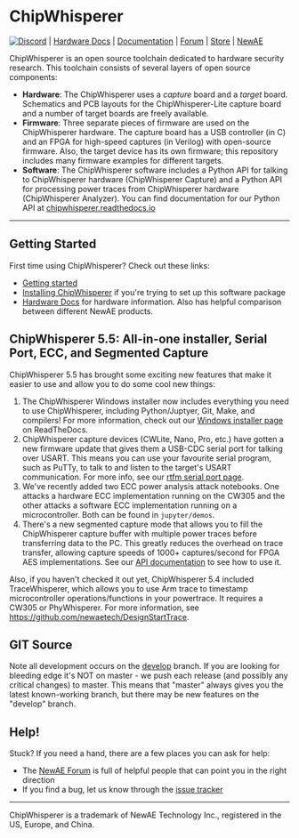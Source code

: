 # ChipWhisperer
[![Discord](https://img.shields.io/discord/747196318044258365?logo=discord)](https://discord.gg/chipwhisperer) | [Hardware Docs](https://rtfm.newae.com) | [Documentation](https://chipwhisperer.readthedocs.io) | [Forum](http://forum.newae.com) | [Store](https://store.newae.com) | [NewAE](http://newae.com)

ChipWhisperer is an open source toolchain dedicated to hardware security research. This toolchain consists of several layers of open source components:
* __Hardware__: The ChipWhisperer uses a _capture_ board and a _target_ board. Schematics and PCB layouts for the ChipWhisperer-Lite capture board and a number of target boards are freely available.
* __Firmware__: Three separate pieces of firmware are used on the ChipWhisperer hardware. The capture board has a USB controller (in C) and an FPGA for high-speed captures (in Verilog) with open-source firmware. Also, the target device has its own firmware; this repository includes many firmware examples for different targets.
* __Software__: The ChipWhisperer software includes a Python API for talking to ChipWhisperer hardware (ChipWhisperer Capture) and a Python API 
for processing power traces from ChipWhisperer hardware (ChipWhisperer Analyzer). You can find documentation for our Python API at
[chipwhisperer.readthedocs.io](https://chipwhisperer.readthedocs.io/en/latest/)

---

## Getting Started
First time using ChipWhisperer? Check out these links:
* [Getting started](https://chipwhisperer.readthedocs.io/en/latest/getting-started.html)
* [Installing ChipWhisperer](https://chipwhisperer.readthedocs.io/en/latest/installing.html) if you're trying to set up this software package
* [Hardware Docs](https://rtfm.newae.com) for hardware information. Also has helpful comparison between different NewAE products.

## ChipWhisperer 5.5: All-in-one installer, Serial Port, ECC, and Segmented Capture

ChipWhisperer 5.5 has brought some exciting new features that make it easier to use and allow you to do some cool new things:

1. The ChipWhisperer Windows installer now includes everything you need to use ChipWhisperer, including
Python/Juptyer, Git, Make, and compilers! For more information, check out our [Windows installer page](https://chipwhisperer.readthedocs.io/en/latest/installing.html#windows-installer) on ReadTheDocs.
1. ChipWhisperer capture devices (CWLite, Nano, Pro, etc.) have gotten a new firmware update that gives them a
USB-CDC serial port for talking over USART. This means you can use your favourite serial program, such as PuTTy,
to talk to and listen to the target's USART communication. For more info, see our [rtfm serial port page](https://rtfm.newae.com/Serial%20Ports/).
1. We've recently added two ECC power analysis attack notebooks. One attacks a hardware ECC implementation running on the CW305
and the other attacks a software ECC implementation running on a microcontroller. Both can be found in `jupyter/demos`.
1. There's a new segmented capture mode that allows you to fill the ChipWhisperer capture buffer with multiple power traces
before transferring data to the PC. This greatly reduces the overhead on trace transfer, allowing capture speeds
of 1000+ captures/second for FPGA AES implementations. See our [API documentation](https://chipwhisperer.readthedocs.io/en/latest/api.html#chipwhisperer.capture.scopes._OpenADCInterface.OpenADC.TriggerSettings.fifo_fill_mode) to see how to use it.

Also, if you haven't checked it out yet, ChipWhisperer 5.4 included TraceWhisperer, which allows you to use Arm trace to
timestamp microcontroller operations/functions in your powertrace. It requires a CW305 or PhyWhisperer. For more information, see
https://github.com/newaetech/DesignStartTrace.

## GIT Source
Note all development occurs on the [develop](https://github.com/newaetech/chipwhisperer/tree/develop) branch. If you are looking for bleeding edge it's NOT on master - we push each release (and possibly any critical changes) to master. This means that "master" always gives you the latest known-working branch, but there may be new features on the "develop" branch.

## Help!
Stuck? If you need a hand, there are a few places you can ask for help:
* The [NewAE Forum](https://forum.newae.com/) is full of helpful people that can point you in the right direction
* If you find a bug, let us know through the [issue tracker](https://github.com/newaetech/chipwhisperer/issues)

---

ChipWhisperer is a trademark of NewAE Technology Inc., registered in the US, Europe, and China.
